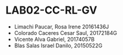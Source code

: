 # LAB02-CC-RL-GV

- Limachi Paucar, Rosa Irene 20161436J
- Colorado Caceres Cesar Saul, 20172184G
- Vicente Alva Gabriel, 20174057B
- Blas Salas Israel Danilo, 20150522G
